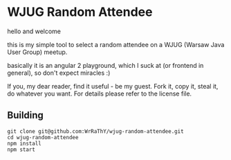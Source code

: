 <H1>WJUG Random Attendee</H1>

hello and welcome

this is my simple tool to select a random attendee on a WJUG (Warsaw Java User Group) meetup.

basically it is an angular 2 playground, which I suck at (or frontend in general), so don't expect miracles :)

If you, my dear reader, find it useful - be my guest. Fork it, copy it, steal it, do whatever you want. For details please refer to the license file.<h2>Building</h2>

```
git clone git@github.com:WrRaThY/wjug-random-attendee.git
cd wjug-random-attendee
npm install
npm start
```
